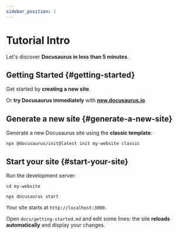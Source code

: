 ```yaml
---
sidebar_position: 1
---
```


# Tutorial Intro

Let's discover **Docusaurus in less than 5 minutes**.

## Getting Started {#getting-started}

Get started by **creating a new site**.

Or **try Docusaurus immediately** with **[new.docusaurus.io](https://new.docusaurus.io)**.

## Generate a new site {#generate-a-new-site}

Generate a new Docusaurus site using the **classic template**:

```shell
npx @docusaurus/init@latest init my-website classic
```

## Start your site {#start-your-site}

Run the development server:

```shell
cd my-website

npx docusaurus start
```

Your site starts at `http://localhost:3000`.

Open `docs/getting-started.md` and edit some lines: the site **reloads automatically** and display your changes.
